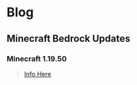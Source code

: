 # Blog

## Minecraft Bedrock Updates

### Minecraft 1.19.50
> <a href="https://www.streetle.ml/blog/1.19.50">Info Here</a>
